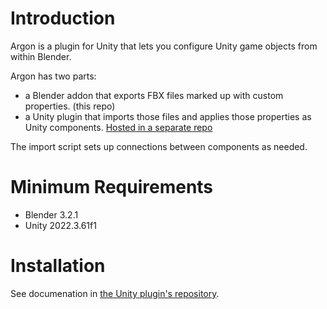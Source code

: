 # Introduction
Argon is a plugin for Unity that lets you configure Unity game objects from within Blender.

Argon has two parts:

* a Blender addon that exports FBX files marked up with custom properties. (this repo)
* a Unity plugin that imports those files and applies those properties as Unity components. [Hosted in a separate repo](https://github.com/Argon-ops/argon-slim) 

The import script sets up connections between components as needed.

# Minimum Requirements

* Blender 3.2.1
* Unity 2022.3.61f1

# Installation

See documenation in [the Unity plugin's repository](https://github.com/Argon-ops/argon-slim).

